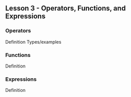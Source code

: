 ## Lesson 3 - Operators, Functions, and Expressions

### Operators

Definition
Types/examples

### Functions

Definition

### Expressions

Definition
